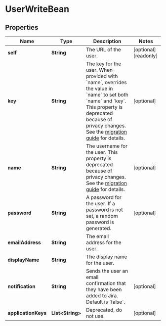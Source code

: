 

# UserWriteBean

## Properties

Name | Type | Description | Notes
------------ | ------------- | ------------- | -------------
**self** | **String** | The URL of the user. |  [optional] [readonly]
**key** | **String** | The key for the user. When provided with &#x60;name&#x60;, overrides the value in &#x60;name&#x60; to set both &#x60;name&#x60; and &#x60;key&#x60;. This property is deprecated because of privacy changes. See the [migration guide](https://developer.atlassian.com/cloud/jira/platform/deprecation-notice-user-privacy-api-migration-guide/) for details. |  [optional]
**name** | **String** | The username for the user. This property is deprecated because of privacy changes. See the [migration guide](https://developer.atlassian.com/cloud/jira/platform/deprecation-notice-user-privacy-api-migration-guide/) for details. |  [optional]
**password** | **String** | A password for the user. If a password is not set, a random password is generated. |  [optional]
**emailAddress** | **String** | The email address for the user. | 
**displayName** | **String** | The display name for the user. | 
**notification** | **String** | Sends the user an email confirmation that they have been added to Jira. Default is &#x60;false&#x60;. |  [optional]
**applicationKeys** | **List&lt;String&gt;** | Deprecated, do not use. |  [optional]



